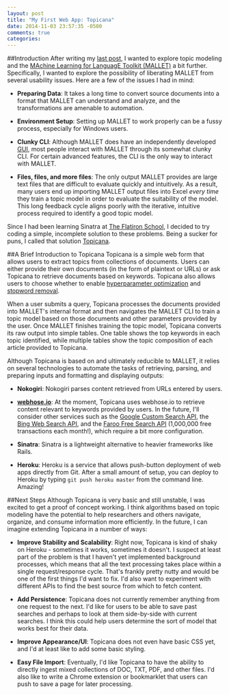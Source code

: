 ```yaml
---
layout: post
title: "My First Web App: Topicana"
date: 2014-11-03 23:57:35 -0500
comments: true
categories: 
---
```

##Introduction
After writing my [last post](http://doneallison.com/blog/2014/10/20/topic-modeling-my-text-messages/), I wanted to explore topic modeling and the [MAchine Learning for LanguagE Toolkit (MALLET)](http://mallet.cs.umass.edu/) a bit further. Specifically, I wanted to explore the possibility of liberating MALLET from several usability issues.<!--more--> Here are a few of the issues I had in mind:

+ **Preparing Data**: It takes a long time to convert source documents into a format that MALLET can understand and analyze, and the transformations are amenable to automation.

+ **Environment Setup**: Setting up MALLET to work properly can be a fussy process, especially for Windows users.

+ **Clunky CLI**: Although MALLET does have an independently developed [GUI](https://code.google.com/p/topic-modeling-tool/), most people interact with MALLET through its somewhat clunky CLI. For certain advanced features, the CLI is the only way to interact with MALLET.

+ **Files, files, and more files**: The only output MALLET provides are large text files that are difficult to evaluate quickly and intuitively. As a result, many users end up importing MALLET output files into Excel _every time_ they train a topic model in order to evaluate the suitability of the model. This long feedback cycle aligns poorly with the iterative, intuitive process required to identify a good topic model.

Since I had been learning Sinatra at [The Flatiron School](http://flatironschool.com/), I decided to try coding a simple, incomplete solution to these problems. Being a sucker for puns, I called that solution [Topicana](https://topicana.herokuapp.com/).

##A Brief Introduction to Topicana
Topicana is a simple web form that allows users to extract topics from collections of documents. Users can either provide their own documents (in the form of plaintext or URLs) or ask Topicana to retrieve documents based on keywords. Topicana also allows users to choose whether to enable [hyperparameter optimization](http://en.wikipedia.org/wiki/Hyperparameter_optimization) and [stopword removal](http://en.wikipedia.org/wiki/Stop_words).

When a user submits a query, Topicana processes the documents provided into MALLET's internal format and then navigates the MALLET CLI to train a topic model based on those documents and other parameters provided by the user. Once MALLET finishes training the topic model, Topicana converts its raw output into simple tables. One table shows the top keywords in each topic identified, while multiple tables show the topic composition of each article provided to Topicana.

Although Topicana is based on and ultimately reducible to MALLET, it relies on several technologies to automate the tasks of retrieving, parsing, and preparing inputs and formatting and displaying outputs:

+ **Nokogiri**: Nokogiri parses content retrieved from URLs entered by users.

+ **[webhose.io](https://webhose.io/)**: At the moment, Topicana uses webhose.io to retrieve content relevant to keywords provided by users. In the future, I'll consider other services such as the [Google Custom Search API](https://developers.google.com/custom-search/json-api/v1/overview), the [Bing Web Search API](https://datamarket.azure.com/dataset/8818F55E-2FE5-4CE3-A617-0B8BA8419F65), and the [Faroo Free Search API](http://www.faroo.com/hp/api/api.html) (1,000,000 free transactions each month!), which require a bit more configuration.

+ **Sinatra**: Sinatra is a lightweight alternative to heavier frameworks like Rails.

+ **Heroku**: Heroku is a service that allows push-button deployment of web apps directly from Git. After a small amount of setup, you can deploy to Heroku by typing `git push heroku master` from the command line. Amazing!

##Next Steps
Although Topicana is very basic and still unstable, I was excited to get a proof of concept working. I think algorithms based on topic modeling have the potential to help researchers and others navigate, organize, and consume information more efficiently. In the future, I can imagine extending Topicana in a number of ways:

+ **Improve Stability and Scalability**: Right now, Topicana is kind of shaky on Heroku - sometimes it works, sometimes it doesn't. I suspect at least part of the problem is that I haven't yet implemented background processes, which means that all the text processing takes place within a single request/response cycle. That's frankly pretty nutty and would be one of the first things I'd want to fix. I'd also want to experiment with different APIs to find the best source from which to fetch content.

+ **Add Persistence**: Topicana does not currently remember anything from one request to the next. I'd like for users to be able to save past searches and perhaps to look at them side-by-side with current searches. I think this could help users determine the sort of model that works best for their data.

+ **Improve Appearance/UI**: Topicana does not even have basic CSS yet, and I'd at least like to add some basic styling.

+ **Easy File Import**: Eventually, I'd like Topicana to have the ability to directly ingest mixed collections of DOC, TXT, PDF, and other files. I'd also like to write a Chrome extension or bookmarklet that users can push to save a page for later processing.